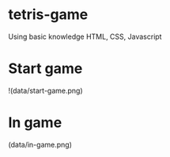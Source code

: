 # tetris-game
Using basic knowledge HTML, CSS, Javascript 

# Start game
!(data/start-game.png)

# In game
(data/in-game.png)

